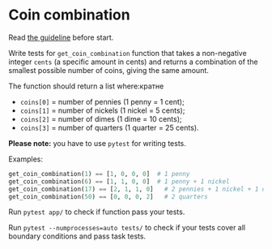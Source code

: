 # Coin combination

Read [the guideline](https://github.com/mate-academy/py-task-guideline/blob/main/README.md) before start.


Write tests for `get_coin_combination` function that takes a non-negative integer
`cents` (a specific amount in cents) and returns a combination of the smallest
possible number of coins, giving the same amount.

The function should return a list where:кратне
- `coins[0]` = number of pennies (1 penny = 1 cent);
- `coins[1]` = number of nickels (1 nickel = 5 cents);
- `coins[2]` = number of dimes (1 dime = 10 cents);
- `coins[3]` = number of quarters (1 quarter = 25 cents).

**Please note:** you have to use `pytest` for writing tests.

Examples:
```python
get_coin_combination(1) == [1, 0, 0, 0]  # 1 penny
get_coin_combination(6) == [1, 1, 0, 0]  # 1 penny + 1 nickel
get_coin_combination(17) == [2, 1, 1, 0]   # 2 pennies + 1 nickel + 1 dime
get_coin_combination(50) == [0, 0, 0, 2]   # 2 quarters
```

Run `pytest app/` to check if function pass your tests.

Run `pytest --numprocesses=auto tests/` to check if your tests cover all boundary conditions
and pass task tests.
